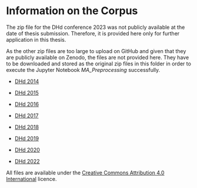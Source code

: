 # Information on the Corpus

The zip file for the DHd conference 2023 was not publicly available at the date of thesis submission. Therefore, it is provided here only for further application in this thesis.

As the other zip files are too large to upload on GitHub and given that they are publicly available on Zenodo, the files are not provided here.
They have to be downloaded and stored as the original zip files in this folder in order to execute the Jupyter Notebook *MA_Preprocessing* successfully. 

* [DHd 2014](https://zenodo.org/record/7506776)

* [DHd 2015](https://zenodo.org/record/7506755)

* [DHd 2016](https://zenodo.org/record/7506730)

* [DHd 2017](https://zenodo.org/record/7506702)

* [DHd 2018](https://zenodo.org/record/7506655)

* [DHd 2019](https://zenodo.org/record/7506608)

* [DHd 2020](https://zenodo.org/record/7506559)

* [DHd 2022](https://zenodo.org/record/7398016)

All files are available under the [Creative Commons Attribution 4.0 International](https://creativecommons.org/licenses/by/4.0/legalcode) licence.

